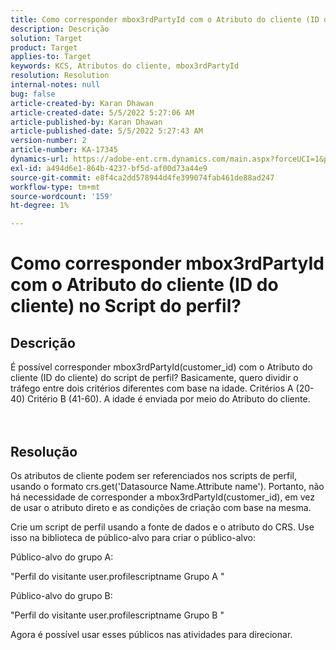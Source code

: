 ```yaml
---
title: Como corresponder mbox3rdPartyId com o Atributo do cliente (ID do cliente) no Script do perfil?
description: Descrição
solution: Target
product: Target
applies-to: Target
keywords: KCS, Atributos do cliente, mbox3rdPartyId
resolution: Resolution
internal-notes: null
bug: false
article-created-by: Karan Dhawan
article-created-date: 5/5/2022 5:27:06 AM
article-published-by: Karan Dhawan
article-published-date: 5/5/2022 5:27:43 AM
version-number: 2
article-number: KA-17345
dynamics-url: https://adobe-ent.crm.dynamics.com/main.aspx?forceUCI=1&pagetype=entityrecord&etn=knowledgearticle&id=107c89fd-33cc-ec11-a7b5-6045bd00db25
exl-id: a494d6e1-864b-4237-bf5d-af00d73a44e9
source-git-commit: e8f4ca2dd578944d4fe399074fab461de88ad247
workflow-type: tm+mt
source-wordcount: '159'
ht-degree: 1%

---
```


# Como corresponder mbox3rdPartyId com o Atributo do cliente (ID do cliente) no Script do perfil?

## Descrição

É possível corresponder mbox3rdPartyId(customer_id) com o Atributo do cliente (ID do cliente) do script de perfil? Basicamente, quero dividir o tráfego entre dois critérios diferentes com base na idade. Critérios A (20-40) Critério B (41-60). A idade é enviada por meio do Atributo do cliente.<br><br><br>

## Resolução


Os atributos de cliente podem ser referenciados nos scripts de perfil, usando o formato crs.get(&#39;Datasource Name.Attribute name&#39;). Portanto, não há necessidade de corresponder a mbox3rdPartyId(customer_id), em vez de usar o atributo direto e as condições de criação com base na mesma.

Crie um script de perfil usando a fonte de dados e o atributo do CRS. Use isso na biblioteca de público-alvo para criar o público-alvo:

Público-alvo do grupo A:

&quot;Perfil do visitante user.profilescriptname Grupo A &quot;

Público-alvo do grupo B:

&quot;Perfil do visitante user.profilescriptname Grupo B &quot;

Agora é possível usar esses públicos nas atividades para direcionar.
